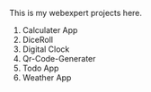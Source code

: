 This is my webexpert projects here.
1. Calculater App
2. DiceRoll
3. Digital Clock
4. Qr-Code-Generater
5. Todo App
6. Weather App
